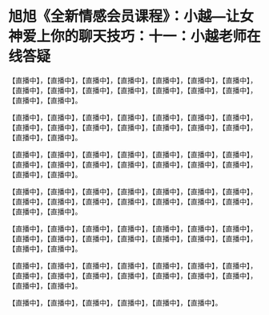 # 旭旭《全新情感会员课程》：小越—让女神爱上你的聊天技巧：十一：小越老师在线答疑

【直播中】，【直播中】，【直播中】，【直播中】，【直播中】，【直播中】，【直播中】，【直播中】，【直播中】，【直播中】，【直播中】，【直播中】，【直播中】，【直播中】，【直播中】，【直播中】。

【直播中】，【直播中】，【直播中】，【直播中】，【直播中】，【直播中】，【直播中】，【直播中】，【直播中】，【直播中】，【直播中】，【直播中】，【直播中】，【直播中】，【直播中】，【直播中】。

【直播中】，【直播中】，【直播中】，【直播中】，【直播中】，【直播中】，【直播中】，【直播中】，【直播中】，【直播中】，【直播中】，【直播中】，【直播中】，【直播中】，【直播中】，【直播中】。

【直播中】，【直播中】，【直播中】，【直播中】，【直播中】，【直播中】，【直播中】，【直播中】，【直播中】，【直播中】，【直播中】，【直播中】，【直播中】，【直播中】，【直播中】，【直播中】。

【直播中】，【直播中】，【直播中】，【直播中】，【直播中】，【直播中】，【直播中】，【直播中】，【直播中】，【直播中】，【直播中】，【直播中】，【直播中】，【直播中】，【直播中】，【直播中】。

【直播中】，【直播中】，【直播中】，【直播中】，【直播中】，【直播中】，【直播中】，【直播中】，【直播中】，【直播中】，【直播中】，【直播中】，【直播中】，【直播中】，【直播中】，【直播中】。

【直播中】，【直播中】，【直播中】，【直播中】，【直播中】，【直播中】。